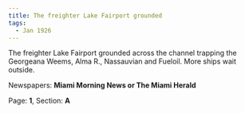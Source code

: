```yaml
---  
title: The freighter Lake Fairport grounded  
tags:  
  - Jan 1926  
---  
```

  
The freighter Lake Fairport grounded across the channel trapping the Georgeana Weems, Alma R., Nassauvian and Fueloil. More ships wait outside.  
  
Newspapers: **Miami Morning News or The Miami Herald**  
  
Page: **1**, Section: **A** 
